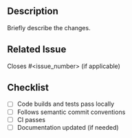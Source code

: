 ## Description
Briefly describe the changes.

## Related Issue
Closes #<issue_number> (if applicable)

## Checklist
- [ ] Code builds and tests pass locally
- [ ] Follows semantic commit conventions
- [ ] CI passes
- [ ] Documentation updated (if needed)
